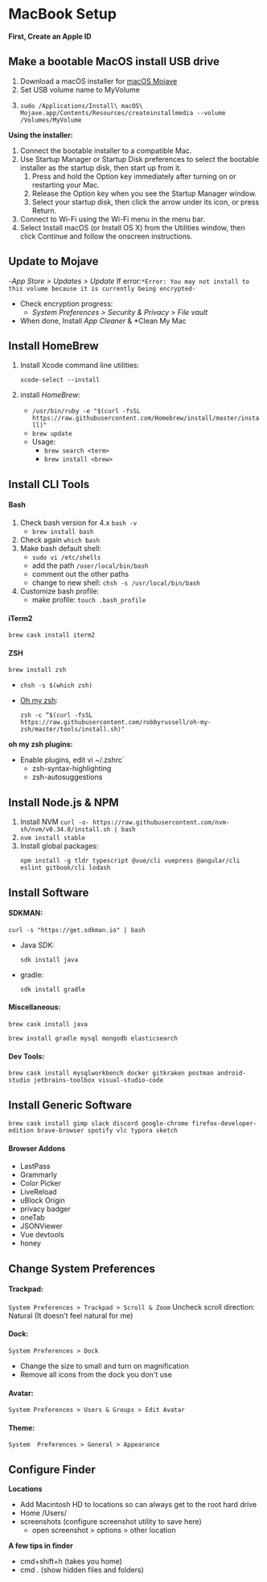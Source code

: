# MacBook Setup



**First, Create an Apple ID**




## Make a bootable MacOS install USB drive

1. Download a macOS installer for [macOS Mojave](https://support.apple.com/kb/HT201475) 
2. Set USB volume name to MyVolume
3. ```
   sudo /Applications/Install\ macOS\ Mojave.app/Contents/Resources/createinstallmedia --volume /Volumes/MyVolume
   ```


**Using the installer:**

1. Connect the bootable installer to a compatible Mac. 
2. Use Startup Manager or Startup Disk preferences to select  the bootable installer as the startup disk, then start up from it.
   1. Press and hold the Option key immediately after turning on or restarting your Mac.
   2. Release the Option key when you see the Startup Manager window.
   3. Select your startup disk, then click the arrow under its icon, or press Return. 
3. Connect to Wi-Fi using the Wi-Fi menu in the menu bar. 
4. Select Install macOS (or Install OS X) from the Utilities window, then click Continue and follow the onscreen instructions.




## Update to Mojave

-*App Store > Updates > Update*
  If error:``` *Error: You may not install to this volume because it is currently being encrypted- ```
  - Check encryption progress:
    - *System Preferences > Security & Privacy > File vault*
  - When done, Install *App Cleaner*  & *Clean My Mac




## Install HomeBrew

1. Install Xcode command line utilities: 

   `xcode-select --install`

2. install *HomeBrew*:
   - ```/usr/bin/ruby -e "$(curl -fsSL https://raw.githubusercontent.com/Homebrew/install/master/install)"```
   - `brew update`
   - Usage: 
     - `brew search <term>`
     - `brew install <brew>`



## Install CLI Tools

#### Bash

1. Check bash version for 4.x `bash -v`
   - `brew install bash`
2. Check again `which bash`
3. Make bash default shell:
   - `sudo vi /etc/shells`
   - add the path `/user/local/bin/bash`
   - comment out the other paths
   - change to new shell: `chsh -s /usr/local/bin/bash`
4. Customize bash profile:
   - make profile: `touch .bash_profile`

#### iTerm2

`brew cask install iterm2`

#### ZSH

`brew install zsh`

- `chsh -s $(which zsh)`

- [Oh my zsh](https://github.com/robbyrussell/oh-my-zsh): 

  `zsh -c “$(curl -fsSL https://raw.githubusercontent.com/robbyrussell/oh-my-zsh/master/tools/install.sh)"`

**oh my zsh plugins:**

- Enable plugins, edit vi ~/.zshrc`
  - zsh-syntax-highlighting
  - zsh-autosuggestions



## Install Node.js & NPM

1. Install NVM
   `curl -o- https://raw.githubusercontent.com/nvm-sh/nvm/v0.34.0/install.sh | bash`
2. `nvm install stable`
3. Install global packages:
   ```
   npm install -g tldr typescript @vue/cli vuepress @angular/cli eslint gitbook/cli lodash
   ```
   
   

## Install Software

#### SDKMAN:

`curl -s "https://get.sdkman.io" | bash`

- Java SDK: 

  	`sdk install java`

- gradle: 

  	`sdk install gradle`

#### Miscellaneous:
```
brew cask install java
```

```
brew install gradle mysql mongodb elasticsearch
```



#### Dev Tools:

```
brew cask install mysqlworkbench docker gitkraken postman android-studio jetbrains-toolbox visual-studio-code
```



## Install Generic Software 

```
brew cask install gimp slack discord google-chrome firefox-developer-edition brave-browser spotify vlc typora sketch
```



#### Browser Addons

- LastPass
- Grammarly
- Color Picker
- LiveReload
- uBlock Origin
- privacy badger 
- oneTab
- JSONViewer
- Vue devtools
- honey

  

## Change System Preferences 

#### Trackpad:

 `System Preferences > Trackpad > Scroll & Zoom`
 Uncheck scroll direction: Natural (It doesn’t feel natural for me) 

#### Dock:
 `System Preferences > Dock`

 - Change the size to small and turn on magnification
 - Remove all icons from the dock you don't use

#### Avatar:
`System Preferences > Users & Groups > Edit Avatar`

#### Theme:
`System  Preferences > General > Appearance`



## Configure Finder

**Locations**

- Add Macintosh HD to locations so can always get to the root hard drive
- Home /Users/<name>
- screenshots (configure screenshot utility to save here)  
  - open screenshot > options > other location 

**A few tips in finder**

- cmd+shift+h (takes you home)
- cmd . (show hidden files and folders)
